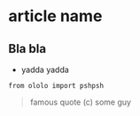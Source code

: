 # article name

## Bla bla

- yadda yadda


`from ololo import pshpsh`

> famous quote (c) some guy

